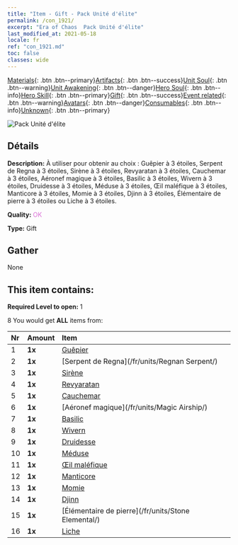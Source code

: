 ```yaml
---
title: "Item - Gift - Pack Unité d'élite"
permalink: /con_1921/
excerpt: "Era of Chaos  Pack Unité d'élite"
last_modified_at: 2021-05-18
locale: fr
ref: "con_1921.md"
toc: false
classes: wide
---
```

 [Materials](/ItemsFR/){: .btn .btn--primary}[Artifacts](/ItemsFR/Artifacts/){: .btn .btn--success}[Unit Soul](/ItemsFR/UnitSoul/){: .btn .btn--warning}[Unit Awakening](/ItemsFR/UnitAwakening/){: .btn .btn--danger}[Hero Soul](/ItemsFR/HeroSoul/){: .btn .btn--info}[Hero Skill](/ItemsFR/HeroSkill/){: .btn .btn--primary}[Gift](/ItemsFR/Gift/){: .btn .btn--success}[Event related](/ItemsFR/Events/){: .btn .btn--warning}[Avatars](/ItemsFR/Avatars/){: .btn .btn--danger}[Consumables](/ItemsFR/Consumables/){: .btn .btn--info}[Unknown](/ItemsFR/Unknown/){: .btn .btn--primary}

 ![Pack Unité d'élite](/images/t/i_907054.png)

## Détails
 **Description:** À utiliser pour obtenir au choix : Guêpier à 3 étoiles, Serpent de Regna à 3 étoiles, Sirène à 3 étoiles, Revyaratan à 3 étoiles, Cauchemar à 3 étoiles, Aéronef magique à 3 étoiles, Basilic à 3 étoiles, Wivern à 3 étoiles, Druidesse à 3 étoiles, Méduse à 3 étoiles, Œil maléfique à 3 étoiles, Manticore à 3 étoiles, Momie à 3 étoiles, Djinn à 3 étoiles, Élémentaire de pierre à 3 étoiles ou Liche à 3 étoiles.

 **Quality:** <span style="color: #DA70D6">OK</span>

 **Type:** Gift

## Gather

  None

## This item contains:

 **Required Level to open:** 1

 8 You would get **ALL** items  from:

  | Nr | Amount |     Item    |
  |:---|:-------|:------------|
  | 1 |  **1x** | [Guêpier](/fr/units/Waspwort/) |  | 
  | 2 |  **1x** | [Serpent de Regna](/fr/units/Regnan Serpent/) |  | 
  | 3 |  **1x** | [Sirène](/fr/units/Mermaid/) |  | 
  | 4 |  **1x** | [Revyaratan](/fr/units/Revyaratan/) |  | 
  | 5 |  **1x** | [Cauchemar](/fr/units/Nightmare/) |  | 
  | 6 |  **1x** | [Aéronef magique](/fr/units/Magic Airship/) |  | 
  | 7 |  **1x** | [Basilic](/fr/units/Basilisk/) |  | 
  | 8 |  **1x** | [Wivern](/fr/units/Wyvern/) |  | 
  | 9 |  **1x** | [Druidesse](/fr/units/Druid/) |  | 
  | 10 |  **1x** | [Méduse](/fr/units/Medusa/) |  | 
  | 11 |  **1x** | [Œil maléfique](/fr/units/Beholder/) |  | 
  | 12 |  **1x** | [Manticore](/fr/units/Manticore/) |  | 
  | 13 |  **1x** | [Momie](/fr/units/Mummy/) |  | 
  | 14 |  **1x** | [Djinn](/fr/units/Genie/) |  | 
  | 15 |  **1x** | [Élémentaire de pierre](/fr/units/Stone Elemental/) |  | 
  | 16 |  **1x** | [Liche](/fr/units/Lich/) |  | 
